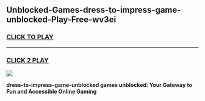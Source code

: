 
## Unblocked-Games-dress-to-impress-game-unblocked-Play-Free-wv3ei
<h3>
<a href="https://premium76.site?title=dress-to-impress-game-unblocked&ref=20A">CLICK TO PLAY</a></h3>
<hr>

<h3>
<a href="https://premium76.site?title=dress-to-impress-game-unblocked&ref=20A">CLICK 2 PLAY</a>
  
</h3>

<a href="https://premium76.site?title=dress-to-impress-game-unblocked&ref=20A"><img src="https://clearcache.store/games.png"></a>


**dress-to-impress-game-unblocked games unblocked: Your Gateway to Fun and Accessible Online Gaming**

